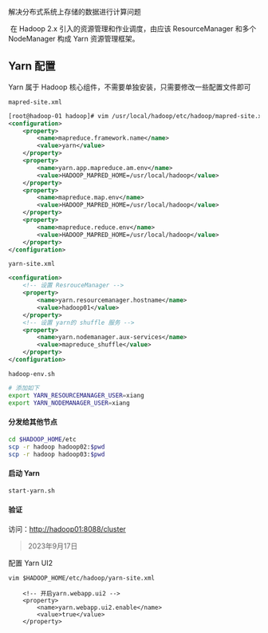 解决分布式系统上存储的数据进行计算问题



​		在 Hadoop 2.x 引入的资源管理和作业调度，由应该 ResourceManager 和多个 NodeManager 构成 Yarn 资源管理框架。



## Yarn 配置

Yarn 属于 Hadoop 核心组件，不需要单独安装，只需要修改一些配置文件即可

`mapred-site.xml`

```xml
[root@hadoop-01 hadoop]# vim /usr/local/hadoop/etc/hadoop/mapred-site.xml
<configuration>
	<property>
		<name>mapreduce.framework.name</name>
		<value>yarn</value>
	</property>
	<property>
		<name>yarn.app.mapreduce.am.env</name>
		<value>HADOOP_MAPRED_HOME=/usr/local/hadoop</value>
	</property>
    <property>
		<name>mapreduce.map.env</name>
		<value>HADOOP_MAPRED_HOME=/usr/local/hadoop</value>
	</property>
    <property>
		<name>mapreduce.reduce.env</name>
		<value>HADOOP_MAPRED_HOME=/usr/local/hadoop</value>
	</property>
</configuration>
```

`yarn-site.xml`

```xml
<configuration>
    <!-- 设置 ResrouceManager -->
	<property>
		<name>yarn.resourcemanager.hostname</name>
		<value>hadoop01</value>
	</property>
    <!-- 设置 yarn的 shuffle 服务 -->
	<property>
		<name>yarn.nodemanager.aux-services</name>
		<value>mapreduce_shuffle</value>
	</property>
</configuration>
```

`hadoop-env.sh`

```sh
# 添加如下
export YARN_RESOURCEMANAGER_USER=xiang
export YARN_NODEMANAGER_USER=xiang
```

#### 分发给其他节点

```sh
cd $HADOOP_HOME/etc
scp -r hadoop hadoop02:$pwd
scp -r hadoop hadoop03:$pwd
```



#### 启动 Yarn

```sh
start-yarn.sh
```

#### 验证

访问：[http://hadoop01:8088/cluster](http://hadoop01:8088/cluster)





> 2023年9月17日

配置 Yarn UI2

`vim $HADOOP_HOME/etc/hadoop/yarn-site.xml`

```
	<!-- 开启yarn.webapp.ui2 -->
	<property>
		<name>yarn.webapp.ui2.enable</name>
		<value>true</value>
	</property>
```



